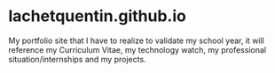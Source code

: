 # lachetquentin.github.io
My portfolio site that I have to realize to validate my school year, it will reference my Curriculum Vitae, my technology watch, my professional situation/internships and my projects.
